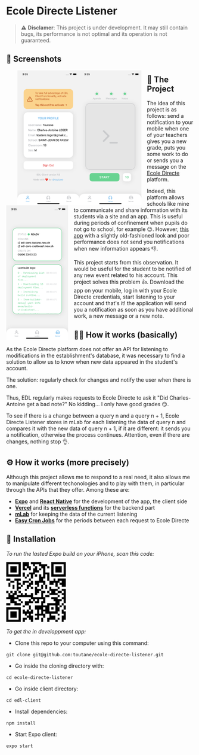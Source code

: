 # Ecole Directe Listener

> ⚠️ **Disclamer**: This project is under development. It may still contain bugs, its performance is not optimal and its operation is not guaranteed.

## 📸 Screenshots

<p float="left">
  <img src="public/images/account-screen.png"
     alt="Account Screen"
     width="33%"
     style="float: left; margin-left: 30px;" />
  <img src="public/images/start-screen.png"
     alt="Start Listening Screen"
     width="33%"
     style="float: left; margin-right: 15px;" />
  <img src="public/images/server-screen.png"
     alt="Server Screen"
     width="33%"
     style="float: left; margin-right: 15px;" />
</p>

## 💭 The Project

The idea of this project is as follows: send a notification to your mobile when one of your teachers gives you a new grade, puts you some work to do or sends you a message on the [Ecole Directe] platform.

Indeed, this platform allows schools like mine to communicate and share information with its students via a site and an app. This is useful during periods of confinement when pupils do not go to school, for example 😉. However, [this app] with a slightly old-fashioned look and poor performance does not send you notifications when new information appears 👎.

This project starts from this observation. It would be useful for the student to be notified of any new event related to his account. This project solves this problem 👍. Download the app on your mobile, log in with your Ecole Directe credentials, start listening to your account and that's it! the application will send you a notification as soon as you have additional work, a new message or a new note.

[Ecole Directe]: https://www.ecoledirecte.com
[this app]: https://apps.apple.com/fr/app/mon-ecoledirecte/id1296851886



## 🏄‍♂️ How it works (basically)

As the Ecole Directe platform does not offer an API for listening to modifications in the establishment's database, it was necessary to find a solution to allow us to know when new data appeared in the student's account.

The solution: regularly check for changes and notify the user when there is one.

Thus, EDL regularly makes requests to Ecole Directe to ask it "Did Charles-Antoine get a bad note?" No kidding... I only have good grades 😏.

To see if there is a change between a query n and a query n + 1, Ecole Directe Listener stores in mLab for each listening the data of query n and compares it with the new data of query n + 1, if it are different: it sends you a notification, otherwise the process continues. Attention, even if there are changes, nothing stop 👌.



## ⚙️ How it works (more precisely)

Although this project allows me to respond to a real need, it also allows me to manipulate different techonologies and to play with them, in particular through the APIs that they offer. Among these are:

* **[Expo]** and **[React Native]** for the development of the app, the client side
* **[Vercel]** and its **[serverless functions]** for the backend part
* **[mLab]** for keeping the data of the current listening
* **[Easy Cron Jobs]** for the periods between each request to Ecole Directe

[Expo]: https://github.com/expo/expo
[React Native]: https://github.com/facebook/react-native
[Vercel]: https://github.com/vercel/vercel
[serverless functions]: https://vercel.com/docs/v2/serverless-functions/introduction
[mLab]: https://mlab.com/
[Easy Cron Jobs]: https://www.easycron.com/

## 📲 Installation

_To run the lasted Expo build on your iPhone, scan this code:_

<img src="public/images/edl-expo-qr.png" alt="EDL Client QR Code" style="zoom:50%;" />

 _To get the in developpment app:_

- Clone this repo to your computer using this command:

```shell
git clone git@github.com:toutane/ecole-directe-listener.git
```

- Go inside the cloning directory with:

```shell
cd ecole-directe-listener
```
- Go inside client directory:

```shell
cd edl-client
```

- Install dependencies:

```shell
npm install
```

- Start Expo client:

```shell
expo start
```
